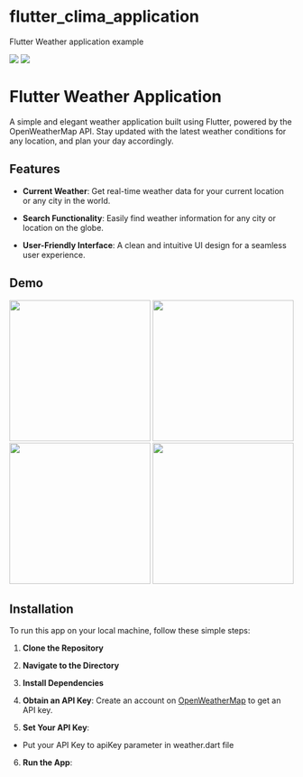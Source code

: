 # flutter_clima_application

Flutter Weather application example

  <div> 
    <img src="https://badgen.net/pub/flutter-platform/xml"/>
    <img src="https://badgen.net/badge/API/http.dart/green"/>
  </div>

# Flutter Weather Application

A simple and elegant weather application built using Flutter, powered by the OpenWeatherMap API. Stay updated with the latest weather conditions for any location, and plan your day accordingly.

## Features

- **Current Weather**: Get real-time weather data for your current location or any city in the world.

- **Search Functionality**: Easily find weather information for any city or location on the globe.

- **User-Friendly Interface**: A clean and intuitive UI design for a seamless user experience.

## Demo

<img src="https://github.com/ShokaUladzislau/Clima/blob/main/demo/1.PNG" width="250"/>
<img src="https://github.com/ShokaUladzislau/Clima/blob/main/demo/2.PNG" width="250"/>
<img src="https://github.com/ShokaUladzislau/Clima/blob/main/demo/3.PNG" width="250"/>
<img src="https://github.com/ShokaUladzislau/Clima/blob/main/demo/4.gif" width="250"/>

## Installation

To run this app on your local machine, follow these simple steps:

1. **Clone the Repository**

2. **Navigate to the Directory**

3. **Install Dependencies**

4. **Obtain an API Key**: Create an account on [OpenWeatherMap](https://openweathermap.org/) to get an API key.

5. **Set Your API Key**:

- Put your API Key to apiKey parameter in weather.dart file

6. **Run the App**:
